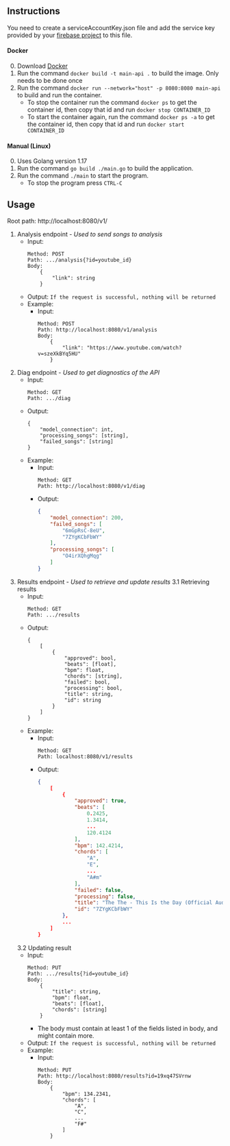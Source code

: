 ## Instructions
You need to create a serviceAccountKey.json file and add the service key provided by your [firebase project](https://firebase.google.com/docs/admin/setup#initialize-sdk) to this file.

#### Docker
0. Download [Docker](https://docs.docker.com/get-docker/)
1. Run the command ```docker build -t main-api .``` to build the image. Only needs to be done once
2. Run the command ```docker run --network="host" -p 8080:8080 main-api``` to build and run the container.
    - To stop the container run the command ```docker ps``` to get the container id, then copy that id and run ```docker stop CONTAINER_ID```
    - To start the container again, run the command ```docker ps -a``` to get the container id, then copy that id and run ```docker start CONTAINER_ID```

#### Manual (Linux)
0. Uses Golang version 1.17
1. Run the command ```go build ./main.go``` to build the application.
2. Run the command ```./main``` to start the program.
    - To stop the program press ```CTRL-C```

## Usage
Root path: http://localhost:8080/v1/

1. Analysis endpoint - *Used to send songs to analysis*
    - Input:
        ```
        Method: POST
        Path: .../analysis{?id=youtube_id}
        Body:
            {
                "link": string
            }
        ```
    - Output:
        ```If the request is successful, nothing will be returned```
    - Example:
        - Input:
            ```
            Method: POST
            Path: http://localhost:8080/v1/analysis
            Body:
                {
                    "link": "https://www.youtube.com/watch?v=szeXkBYq5HU"
                }
2. Diag endpoint - *Used to get diagnostics of the API*
    - Input:
        ```
        Method: GET
        Path: .../diag
        ```
    - Output:
        ```
        {
            "model_connection": int,
            "processing_songs": [string],
            "failed_songs": [string]
        }
    - Example:
        - Input:
            ```
            Method: GET
            Path: http://localhost:8080/v1/diag
            ```
        - Output:
            ```json
            {
                "model_connection": 200,
                "failed_songs": [
                    "6mGpRsC-8eU",
                    "7ZYgKCbFbWY"
                ],
                "processing_songs": [
                    "O4irXQhgMqg"
                ]
            }
            ```
3. Results endpoint - *Used to retrieve and update results*
    3.1 Retrieving results
    - Input:
        ```
        Method: GET
        Path: .../results
        ```
    - Output:
        ```
        {
            [
                {
                    "approved": bool,
                    "beats": [float],
                    "bpm": float,
                    "chords": [string],
                    "failed": bool,
                    "processing": bool,
                    "title": string,
                    "id": string
                }
            ]
        }
        ```
    - Example:
        - Input:
            ```
            Method: GET
            Path: localhost:8080/v1/results
            ```
        - Output:
            ```json
            {
                [
                    {
                        "approved": true,
                        "beats": [
                            0.2425,
                            1.3414,
                            ...
                            120.4124
                        ],
                        "bpm": 142.4214,
                        "chords": [
                            "A",
                            "E",
                            ...
                            "A#m"
                        ],
                        "failed": false,
                        "processing": false,
                        "title": "The The - This Is the Day (Official Audio)",
                        "id": "7ZYgKCbFbWY"
                    },
                    ...
                ]
            }
            ```
    3.2 Updating result
    - Input:
        ```
        Method: PUT
        Path: .../results{?id=youtube_id}
        Body:
            {
                "title": string,
                "bpm": float,
                "beats": [float],
                "chords": [string]
            }
        ```
        - The body must contain at least 1 of the fields listed in body, and might contain more.
    - Output:
        ```If the request is successful, nothing will be returned```
    - Example:
        - Input:
            ```
            Method: PUT
            Path: http://localhost:8080/results?id=19xq47SVrnw
            Body:
                {
                    "bpm": 134.2341,
                    "chords": [
                        "A",
                        "C",
                        ...
                        "F#"
                    ] 
                }
            ```


